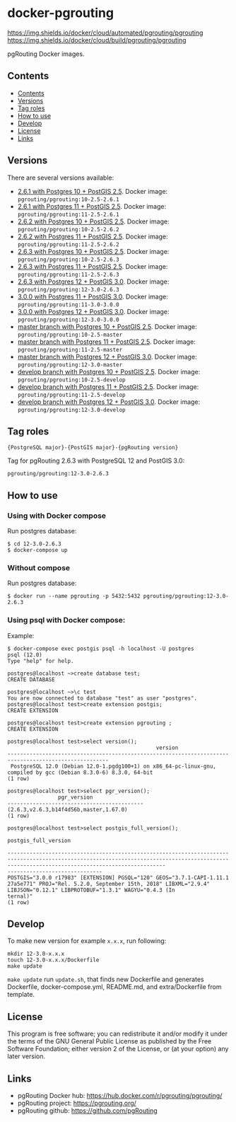 # docker-pgrouting

https://img.shields.io/docker/cloud/automated/pgrouting/pgrouting
https://img.shields.io/docker/cloud/build/pgrouting/pgrouting


pgRouting Docker images.

## Contents
- [Contents](#contents)
- [Versions](#versions)
- [Tag roles](#tag-roles)
- [How to use](#how-to-use)
- [Develop](#develop)
- [License](#license)
- [Links](#links)

## Versions

There are several versions available:

- [2.6.1 with Postgres 10 + PostGIS 2.5](10-2.5-2.6.1/). Docker image: `pgrouting/pgrouting:10-2.5-2.6.1`
- [2.6.1 with Postgres 11 + PostGIS 2.5](11-2.5-2.6.1/). Docker image: `pgrouting/pgrouting:11-2.5-2.6.1`
- [2.6.2 with Postgres 10 + PostGIS 2.5](10-2.5-2.6.2/). Docker image: `pgrouting/pgrouting:10-2.5-2.6.2`
- [2.6.2 with Postgres 11 + PostGIS 2.5](11-2.5-2.6.2/). Docker image: `pgrouting/pgrouting:11-2.5-2.6.2`
- [2.6.3 with Postgres 10 + PostGIS 2.5](10-2.5-2.6.3/). Docker image: `pgrouting/pgrouting:10-2.5-2.6.3`
- [2.6.3 with Postgres 11 + PostGIS 2.5](11-2.5-2.6.3/). Docker image: `pgrouting/pgrouting:11-2.5-2.6.3`
- [2.6.3 with Postgres 12 + PostGIS 3.0](12-3.0-2.6.3/). Docker image: `pgrouting/pgrouting:12-3.0-2.6.3`
- [3.0.0 with Postgres 11 + PostGIS 3.0](11-3.0-3.0.0/). Docker image: `pgrouting/pgrouting:11-3.0-3.0.0`
- [3.0.0 with Postgres 12 + PostGIS 3.0](12-3.0-3.0.0/). Docker image: `pgrouting/pgrouting:12-3.0-3.0.0`
- [master branch with Postgres 10 + PostGIS 2.5](10-2.5-develop/). Docker image: `pgrouting/pgrouting:10-2.5-master`
- [master branch with Postgres 11 + PostGIS 2.5](11-2.5-develop/). Docker image: `pgrouting/pgrouting:11-2.5-master`
- [master branch with Postgres 12 + PostGIS 3.0](12-3.0-develop/). Docker image: `pgrouting/pgrouting:12-3.0-master`
- [develop branch with Postgres 10 + PostGIS 2.5](10-2.5-develop/). Docker image: `pgrouting/pgrouting:10-2.5-develop`
- [develop branch with Postgres 11 + PostGIS 2.5](11-2.5-develop/). Docker image: `pgrouting/pgrouting:11-2.5-develop`
- [develop branch with Postgres 12 + PostGIS 3.0](12-3.0-develop/). Docker image: `pgrouting/pgrouting:12-3.0-develop`

## Tag roles

`{PostgreSQL major}-{PostGIS major}-{pgRouting version}`

Tag for pgRouting 2.6.3 with PostgreSQL 12 and PostGIS 3.0:

`pgrouting/pgrouting:12-3.0-2.6.3`

## How to use

### Using with Docker compose

Run postgres database:
```
$ cd 12-3.0-2.6.3
$ docker-compose up
```

### Without compose

Run postgres database:
```
$ docker run --name pgrouting -p 5432:5432 pgrouting/pgrouting:12-3.0-2.6.3
```

### Using psql with Docker compose:

Example:

```
$ docker-compose exec postgis psql -h localhost -U postgres
psql (12.0)
Type "help" for help.

postgres@localhost ~>create database test;
CREATE DATABASE

postgres@localhost ~>\c test
You are now connected to database "test" as user "postgres".
postgres@localhost test>create extension postgis;                                          
CREATE EXTENSION

postgres@localhost test>create extension pgrouting ;
CREATE EXTENSION

postgres@localhost test>select version();
                                               version                                                
------------------------------------------------------------------------------------------------------
 PostgreSQL 12.0 (Debian 12.0-1.pgdg100+1) on x86_64-pc-linux-gnu, compiled by gcc (Debian 8.3.0-6) 8.3.0, 64-bit
(1 row)

postgres@localhost test>select pgr_version();
                pgr_version                
-------------------------------------------
(2.6.3,v2.6.3,b14f4d56b,master,1.67.0)
(1 row)

postgres@localhost test>select postgis_full_version();
                                                                                                    postgis_full_version                                                                      

----------------------------------------------------------------------------------------------------------------------------------------------------------------------------------------------
------------------------------
POSTGIS="3.0.0 r17983" [EXTENSION] PGSQL="120" GEOS="3.7.1-CAPI-1.11.1 27a5e771" PROJ="Rel. 5.2.0, September 15th, 2018" LIBXML="2.9.4" LIBJSON="0.12.1" LIBPROTOBUF="1.3.1" WAGYU="0.4.3 (In
ternal)"
(1 row)
```

## Develop

To make new version for example `x.x.x`, run following:

```
mkdir 12-3.0-x.x.x
touch 12-3.0-x.x.x/Dockerfile
make update
```

`make update` run `update.sh`, that finds new Dockerfile and generates Dockerfile, docker-compose.yml, README.md, and extra/Dockerfile from template.

## License

This program is free software; you can redistribute it and/or modify it under the terms of the GNU General Public License as published by the Free Software Foundation; either version 2 of the License, or (at your option) any later version.

## Links

- pgRouting Docker hub: https://hub.docker.com/r/pgrouting/pgrouting/
- pgRouting project: https://pgrouting.org/
- pgRouting github: https://github.com/pgRouting
